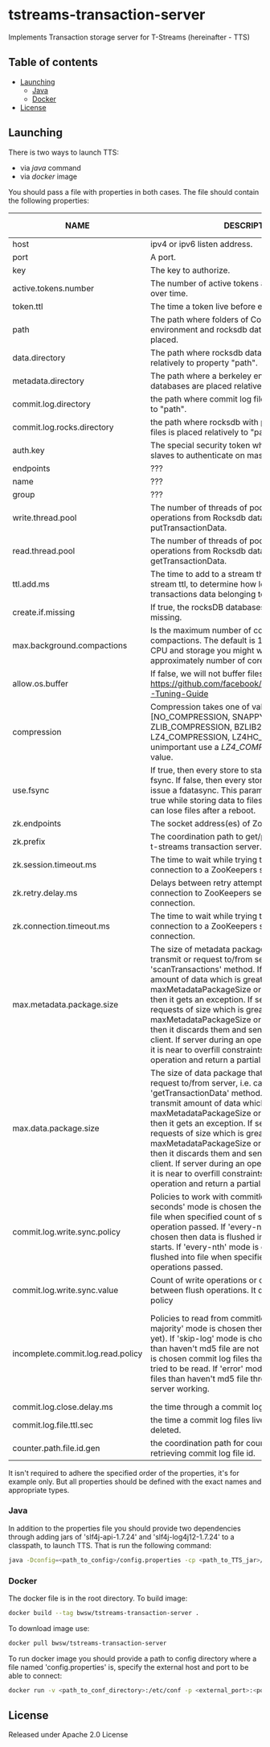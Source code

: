 # tstreams-transaction-server
Implements Transaction storage server for T-Streams (hereinafter - TTS)

## Table of contents

- [Launching](#launching)
    - [Java](#java)
    - [Docker](#docker)
- [License](#license)

## Launching

There is two ways to launch TTS:
- via _java_ command
- via _docker_ image

You should pass a file with properties in both cases. The file should contain the following properties:

|NAME                              |DESCRIPTION    |TYPE           |EXAMPLE        |VALID VALUES|
| -------------                    | ------------- | ------------- | ------------- | ------------- |
| host                             | ipv4 or ipv6 listen address. |string | 127.0.0.1| |
| port                             | A port.  |int    |8071| |
| key                              | The key to authorize.  |string |key| |
| active.tokens.number             | The number of active tokens a server can handle over time.  |int    |100| [1,...]|
| token.ttl                        | The time a token live before expiration.  |int    | 120| [1,...]|
| path                             | The path where folders of Commit log, berkeley environment and rocksdb databases would be placed.  |string |/tmp| |
| data.directory                   | The path where rocksdb databases are placed relatively to property "path".  |string |transaction_data| |
| metadata.directory               | The path where a berkeley environment and it's databases are placed relatively to "path".  |string |transaction_metadata| |
| commit.log.directory             | the path where commit log files are placed relatively to "path".  |string |commmit_log| |
| commit.log.rocks.directory       | the path where rocksdb with persisted commit log files is placed relatively to "path".  |string |commit_log_rocks| |  
| auth.key                         | The special security token which is used by the slaves to authenticate on master.| string | server_group| |
| endpoints                        | ???  |string | 127.0.0.1:8071 | |
| name                             | ???  |string |server| |  
| group                            | ???  |string |group| |  
| write.thread.pool                | The number of threads of pool are used to do write operations from Rocksdb databases. Used for: putTransactionData. |int    | 4| [1,...]|    
| read.thread.pool                 | The number of threads of pool are used to do read operations from Rocksdb databases. Used for: getTransactionData.  |int    | 2| [1,...]|
| ttl.add.ms                       | The time to add to a stream that is used to, with stream ttl, to determine how long all producer transactions data belonging to the stream live. |int    | 50| [1,...]|    
| create.if.missing                | If true, the rocksDB databases will be created if it is missing.  |boolean| true| |    
| max.background.compactions       | Is the maximum number of concurrent background compactions. The default is 1, but to fully utilize your CPU and storage you might want to increase this to approximately number of cores in the system.  |int    | 1| [1,...]|    
| allow.os.buffer                  | If false, we will not buffer files in OS cache. Look at: https://github.com/facebook/rocksdb/wiki/RocksDB-Tuning-Guide  |boolean| true| | 
| compression                      | Compression takes one of values: [NO_COMPRESSION, SNAPPY_COMPRESSION, ZLIB_COMPRESSION, BZLIB2_COMPRESSION, LZ4_COMPRESSION, LZ4HC_COMPRESSION]. If it's unimportant use a *LZ4_COMPRESSION* as default value.  |string |LZ4_COMPRESSION| | 
| use.fsync                        | If true, then every store to stable storage will issue a fsync. If false, then every store to stable storage will issue a fdatasync. This parameter should be set to true while storing data to filesystem like ext3 that can lose files after a reboot.   |boolean| true| |  
| zk.endpoints                     | The socket address(es) of ZooKeeper servers.  |string |127.0.0.1:2181| |  
| zk.prefix                        | The coordination path to get/put socket address of t-streams transaction server.  |string |/tts | |
| zk.session.timeout.ms            | The time to wait while trying to re-establish a connection to a ZooKeepers server(s).  |int    | 10000| [1,...]|     
| zk.retry.delay.ms                | Delays between retry attempts to establish connection to ZooKeepers server on case of lost connection.  |int    | 500| [1,...]|    
| zk.connection.timeout.ms         | The time to wait while trying to establish a connection to a ZooKeepers server(s) on first connection.  |int    | 10000| [1,...]|
| max.metadata.package.size        | The size of metadata package that client can transmit or request to/from server, i.e. calling 'scanTransactions' method. If client tries to transmit amount of data which is greater than maxMetadataPackageSize or maxDataPackageSize then it gets an exception. If server receives a client requests of size which is greater than maxMetadataPackageSize or maxDataPackageSize then it discards them and sends an exception to the client. If server during an operation undertands that it is near to overfill constraints it can stop the operation and return a partial dataset. |int    | 10000| [1,...]|
| max.data.package.size            | The size of data package that client can transmit or request to/from server, i.e. calling 'getTransactionData' method. If client tries to transmit amount of data which is greater than maxMetadataPackageSize or maxDataPackageSize then it gets an exception. If server receives a client requests of size which is greater than maxMetadataPackageSize or maxDataPackageSize then it discards them and sends an exception to the client. If server during an operation undertands that it is near to overfill constraints it can stop the operation and return a partial dataset. |int    | 10000| [1,...]|
| commit.log.write.sync.policy     | Policies to work with commitlog. If 'every-n-seconds' mode is chosen then data is flushed into file when specified count of seconds from last flush operation passed. If 'every-new-file' mode is chosen then data is flushed into file when new file starts. If 'every-nth' mode is chosen then data is flushed into file when specified count of write operations passed.  |string    | every-nth| [every-n-seconds, every-nth, every-new-file]|  
| commit.log.write.sync.value      | Count of write operations or count of seconds between flush operations. It depends on the selected policy |int    | 10000| [1,...]|
| incomplete.commit.log.read.policy| Policies to read from commitlog files. If 'resync-majority' mode is chosen then ???(not implemented yet). If 'skip-log' mode is chosen commit log files than haven't md5 file are not read. If 'try-read' mode is chosen commit log files than haven't md5 file are tried to be read. If 'error' mode is chosen commit log files than haven't md5 file throw throwable and stop server working. |string |error |[resync-majority (mandatory for replicated mode), skip-log, try-read, error] |
| commit.log.close.delay.ms        | the time through a commit log file is closed. |int  |200    |
| commit.log.file.ttl.sec          | the time a commit log files live before they are deleted. | int | 86400 |
| counter.path.file.id.gen         | the coordination path for counter for generating and retrieving commit log file id. | string | /server_counter/file_id_gen |

It isn't required to adhere the specified order of the properties, it's for example only. 
But all properties should be defined with the exact names and appropriate types. 

### Java

In addition to the properties file you should provide two dependencies through adding jars of 'slf4j-api-1.7.24' 
and 'slf4j-log4j12-1.7.24' to a classpath, to launch TTS. That is run the following command:

```bash
java -Dconfig=<path_to_config>/config.properties -cp <path_to_TTS_jar>/tstreams-transaction-server-<version>.jar:<path_to_slf4j_api_jar>/slf4j-api-1.7.24.jar:<path_to_slf4j_impl_jar>/slf4j-log4j12-1.7.24.jar com.bwsw.tstreamstransactionserver.ServerLauncher
```

### Docker

The docker file is in the root directory. To build image: 

```bash
docker build --tag bwsw/tstreams-transaction-server .
```

To download image use:
```bash
docker pull bwsw/tstreams-transaction-server
```

To run docker image you should provide a path to config directory where a file named 'config.properties' is, specify the external host and port to be able to connect:

```bash
docker run -v <path_to_conf_directory>:/etc/conf -p <external_port>:<port> -e HOST=<external_host> -e PORT0=<external_port> bwsw/tstreams-transaction-server
```

## License

Released under Apache 2.0 License
